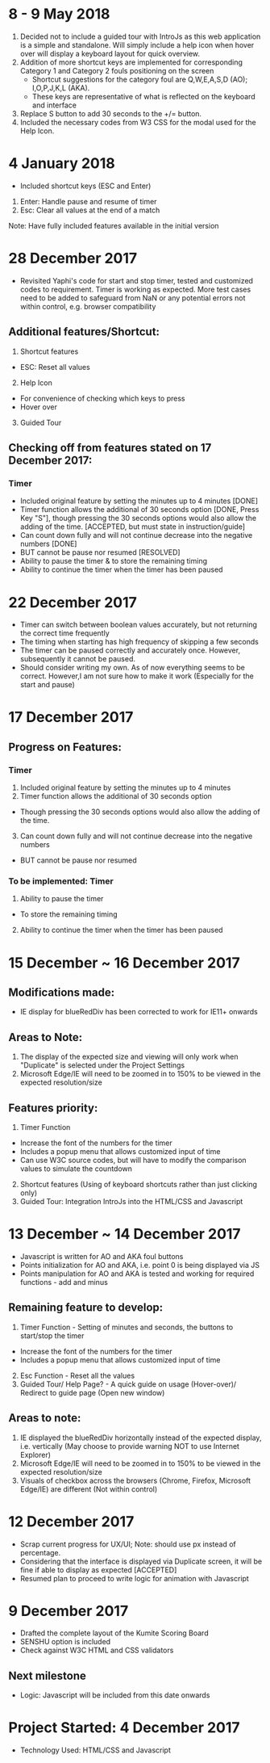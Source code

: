 # 8 - 9 May 2018
1. Decided not to include a guided tour with IntroJs as this web application is a simple and standalone. Will simply include a help icon when hover over will display a keyboard layout for quick overview.
2. Addition of more shortcut keys are implemented for corresponding Category 1 and Category 2 fouls positioning on the screen
    - Shortcut suggestions for the category foul are Q,W,E,A,S,D (AO); I,O,P,J,K,L (AKA). 
    - These keys are representative of what is reflected on the keyboard and interface
3. Replace S button to add 30 seconds to the +/= button. 
4. Included the necessary codes from W3 CSS for the modal used for the Help Icon.


# 4 January 2018
- Included shortcut keys (ESC and Enter)
1. Enter: Handle pause and resume of timer
2. Esc: Clear all values at the end of a match

Note: Have fully included features available in the initial version

#  28 December 2017
- Revisited Yaphi's code for start and stop timer, tested and customized codes to requirement. Timer is working as expected. More test cases need to be added to safeguard from NaN or any potential errors not within control, e.g. browser compatibility

## Additional features/Shortcut:
1. Shortcut features
- ESC: Reset all values
2. Help Icon
- For convenience of checking which keys to press
- Hover over
3. Guided Tour
		
## Checking off from features stated on 17 December 2017:
### Timer
- Included original feature by setting the minutes up to 4 minutes [DONE]
- Timer function allows the additional of 30 seconds option [DONE, Press Key "S"], though pressing the 30 seconds options would also allow the adding of the time. [ACCEPTED, but must state in instruction/guide]
- Can count down fully and will not continue decrease into the negative numbers [DONE]
- BUT cannot be pause nor resumed [RESOLVED]
- Ability to pause the timer & to store the remaining timing
- Ability to continue the timer when the timer has been paused


#  22 December 2017
- Timer can switch between boolean values accurately, but not returning the correct time frequently
- The timing when starting has high frequency of skipping a few seconds
- The timer can be paused correctly and accurately once. However, subsequently it cannot be paused.
- Should consider writing my own. As of now everything seems to be correct. However,I am not sure how to make it work (Especially for the start and pause)


#  17 December 2017
## Progress on	Features:
### Timer
1. Included original feature by setting the minutes up to 4 minutes
2. Timer function allows the additional of 30 seconds option
- Though pressing the 30 seconds options would also allow the adding of the time.
3. Can count down fully and will not continue decrease into the negative numbers
- BUT cannot be pause nor resumed

###	To be implemented: Timer
1. Ability to pause the timer
- To store the remaining timing
2. Ability to continue the timer when the timer has been paused

#  15 December ~ 16 December 2017
## Modifications made:
- IE display for blueRedDiv has been corrected to work for IE11+ onwards

## Areas to Note:
1. The display of the expected size and viewing will only work when "Duplicate" is selected under the Project Settings
2. Microsoft Edge/IE will need to be zoomed in to 150% to be viewed in the expected resolution/size

## Features priority:
1. Timer Function
- Increase the font of the numbers for the timer
- Includes a popup menu that allows customized input of time
- Can use W3C source codes, but will have to modify the comparison values to simulate the countdown


2. Shortcut features (Using of keyboard shortcuts rather than just clicking only)
3. Guided Tour: Integration IntroJs into the HTML/CSS and Javascript

#  13 December ~ 14 December 2017
- Javascript is written for AO and AKA foul buttons
- Points initialization for AO and AKA, i.e. point 0 is being displayed via JS
- Points manipulation for AO and AKA is tested and working for required functions - add and minus

## Remaining feature to develop:
1. Timer Function - Setting of minutes and seconds, the buttons to start/stop the timer
- Increase the font of the numbers for the timer
- Includes a popup menu that allows customized input of time
2. Esc Function - Reset all the values
3. Guided Tour/ Help Page? - A quick guide on usage (Hover-over)/ Redirect to guide page (Open new window)

## Areas to note:
1. IE displayed the blueRedDiv horizontally instead of the expected display, i.e. vertically (May choose to provide warning NOT to use Internet Explorer)
2. Microsoft Edge/IE will need to be zoomed in to 150% to be viewed in the expected resolution/size
3. Visuals of checkbox across the browsers (Chrome, Firefox, Microsoft Edge/IE) are different (Not within control)


#  12 December 2017
- Scrap current progress for UX/UI; Note: should use px instead of percentage.
- Considering that the interface is displayed via Duplicate screen, it will be fine if able to display as expected [ACCEPTED]
- Resumed plan to proceed to write logic for animation with Javascript

#  9 December 2017
- Drafted the complete layout of the Kumite Scoring Board
- SENSHU option is included
- Check against W3C HTML and CSS validators
## Next milestone
- Logic: Javascript will be included from this date onwards


# Project Started: 4 December 2017
- Technology Used: HTML/CSS and Javascript
